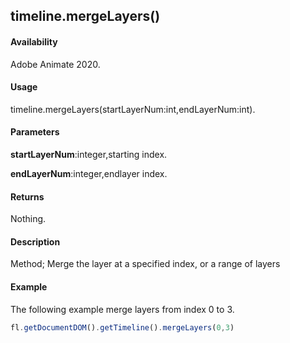 ## timeline.mergeLayers()

#### Availability

Adobe Animate 2020.

#### Usage

timeline.mergeLayers(startLayerNum:int,endLayerNum:int).

#### Parameters

**startLayerNum**:integer,starting index.

**endLayerNum**:integer,endlayer index.

#### Returns

Nothing.

#### Description

Method; Merge the layer at a specified index, or a range of layers

#### Example

The following example merge layers from index 0 to 3.
```javascript
fl.getDocumentDOM().getTimeline().mergeLayers(0,3)
```